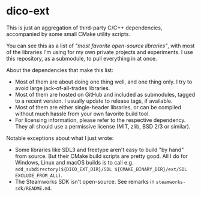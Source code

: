 # dico-ext

This is just an aggregation of third-party C/C++ dependencies, accompanied by some small CMake utility scripts.

You can see this as a list of _"most favorite open-source libraries"_, with most of the libraries I'm using for my own private projects and experiments. I use this repository, as a submodule, to pull everything in at once.

About the dependencies that make this list:

- Most of them are about doing one thing well, and one thing only. I try to avoid large jack-of-all-trades libraries.
- Most of them are hosted on GitHub and included as submodules, tagged to a recent version. I usually update to release tags, if available.
- Most of them are either single-header libraries, or can be compiled without much hassle from your own favorite build tool.
- For licensing information, please refer to the respective dependency. They all should use a permissive license (MIT, zlib, BSD 2/3 or similar).

Notable exceptions about what I just wrote:

- Some libraries like SDL3 and freetype aren't easy to build "by hand" from source. But their CMake build scripts are pretty good. All I do for Windows, Linux and macOS builds is to call e.g. `add_subdirectory(${DICO_EXT_DIR}/SDL ${CMAKE_BINARY_DIR}/ext/SDL EXCLUDE_FROM_ALL)`.
- The Steamworks SDK isn't open-source. See remarks in `steamworks-sdk/README.md`.
